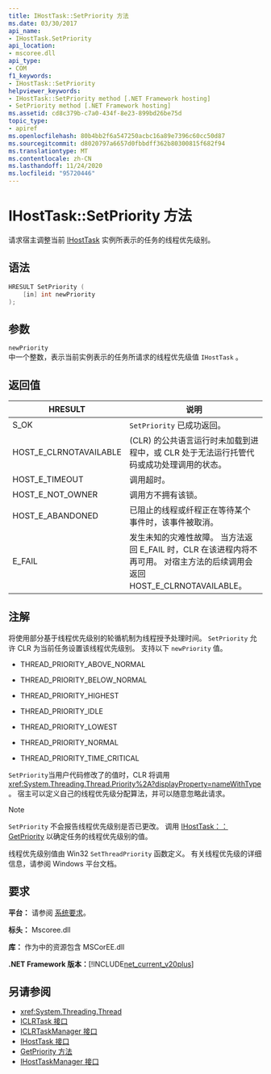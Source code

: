 ```yaml
---
title: IHostTask::SetPriority 方法
ms.date: 03/30/2017
api_name:
- IHostTask.SetPriority
api_location:
- mscoree.dll
api_type:
- COM
f1_keywords:
- IHostTask::SetPriority
helpviewer_keywords:
- IHostTask::SetPriority method [.NET Framework hosting]
- SetPriority method [.NET Framework hosting]
ms.assetid: cd8c379b-c7a0-434f-8e23-899bd26be75d
topic_type:
- apiref
ms.openlocfilehash: 80b4bb2f6a547250acbc16a89e7396c60cc50d87
ms.sourcegitcommit: d8020797a6657d0fbbdff362b80300815f682f94
ms.translationtype: MT
ms.contentlocale: zh-CN
ms.lasthandoff: 11/24/2020
ms.locfileid: "95720446"
---
```

# <a name="ihosttasksetpriority-method"></a>IHostTask::SetPriority 方法

请求宿主调整当前 [IHostTask](ihosttask-interface.md) 实例所表示的任务的线程优先级别。  
  
## <a name="syntax"></a>语法  
  
```cpp  
HRESULT SetPriority (  
    [in] int newPriority  
);  
```  
  
## <a name="parameters"></a>参数  

 `newPriority`  
 中一个整数，表示当前实例表示的任务所请求的线程优先级值 `IHostTask` 。  
  
## <a name="return-value"></a>返回值  
  
|HRESULT|说明|  
|-------------|-----------------|  
|S_OK|`SetPriority` 已成功返回。|  
|HOST_E_CLRNOTAVAILABLE| (CLR) 的公共语言运行时未加载到进程中，或 CLR 处于无法运行托管代码或成功处理调用的状态。|  
|HOST_E_TIMEOUT|调用超时。|  
|HOST_E_NOT_OWNER|调用方不拥有该锁。|  
|HOST_E_ABANDONED|已阻止的线程或纤程正在等待某个事件时，该事件被取消。|  
|E_FAIL|发生未知的灾难性故障。 当方法返回 E_FAIL 时，CLR 在该进程内将不再可用。 对宿主方法的后续调用会返回 HOST_E_CLRNOTAVAILABLE。|  
  
## <a name="remarks"></a>注解  

 将使用部分基于线程优先级别的轮循机制为线程授予处理时间。 `SetPriority` 允许 CLR 为当前任务设置该线程优先级别。 支持以下 `newPriority` 值。  
  
- THREAD_PRIORITY_ABOVE_NORMAL  
  
- THREAD_PRIORITY_BELOW_NORMAL  
  
- THREAD_PRIORITY_HIGHEST  
  
- THREAD_PRIORITY_IDLE  
  
- THREAD_PRIORITY_LOWEST  
  
- THREAD_PRIORITY_NORMAL  
  
- THREAD_PRIORITY_TIME_CRITICAL  
  
 `SetPriority`当用户代码修改了的值时，CLR 将调用 <xref:System.Threading.Thread.Priority%2A?displayProperty=nameWithType> 。 宿主可以定义自己的线程优先级分配算法，并可以随意忽略此请求。  
  
> [!NOTE]
> `SetPriority` 不会报告线程优先级别是否已更改。 调用 [IHostTask：： GetPriority](ihosttask-getpriority-method.md) 以确定任务的线程优先级别的值。  
  
 线程优先级别值由 Win32 `SetThreadPriority` 函数定义。 有关线程优先级的详细信息，请参阅 Windows 平台文档。  
  
## <a name="requirements"></a>要求  

 **平台：** 请参阅 [系统要求](../../get-started/system-requirements.md)。  
  
 **标头：** Mscoree.dll  
  
 **库：** 作为中的资源包含 MSCorEE.dll  
  
 **.NET Framework 版本：**[!INCLUDE[net_current_v20plus](../../../../includes/net-current-v20plus-md.md)]  
  
## <a name="see-also"></a>另请参阅

- <xref:System.Threading.Thread>
- [ICLRTask 接口](iclrtask-interface.md)
- [ICLRTaskManager 接口](iclrtaskmanager-interface.md)
- [IHostTask 接口](ihosttask-interface.md)
- [GetPriority 方法](ihosttask-getpriority-method.md)
- [IHostTaskManager 接口](ihosttaskmanager-interface.md)

